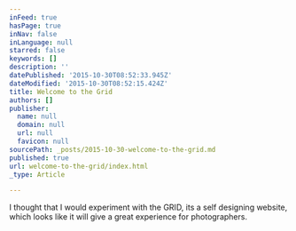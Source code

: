 ```yaml
---
inFeed: true
hasPage: true
inNav: false
inLanguage: null
starred: false
keywords: []
description: ''
datePublished: '2015-10-30T08:52:33.945Z'
dateModified: '2015-10-30T08:52:15.424Z'
title: Welcome to the Grid
authors: []
publisher:
  name: null
  domain: null
  url: null
  favicon: null
sourcePath: _posts/2015-10-30-welcome-to-the-grid.md
published: true
url: welcome-to-the-grid/index.html
_type: Article

---
```

I thought that I would experiment with the GRID, its a self designing website, which looks like it will give a great experience for photographers.